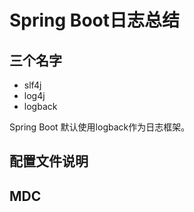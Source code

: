 #  Spring Boot日志总结

## 三个名字

* slf4j
* log4j
* logback

Spring Boot 默认使用logback作为日志框架。

## 配置文件说明

## MDC

